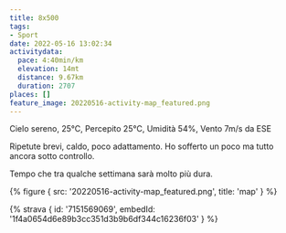 ```yaml
---
title: 8x500
tags:
- Sport
date: 2022-05-16 13:02:34
activitydata:
  pace: 4:40min/km
  elevation: 14mt
  distance: 9.67km
  duration: 2707
places: []
feature_image: 20220516-activity-map_featured.png
---
```


Cielo sereno, 25°C, Percepito 25°C, Umidità 54%, Vento 7m/s da ESE

<!--more-->

Ripetute brevi, caldo, poco adattamento. Ho sofferto un poco ma tutto ancora sotto controllo.

Tempo che tra qualche settimana sarà molto più dura.

{% figure { src: '20220516-activity-map_featured.png', title: 'map' } %}

{% strava { id: '7151569069', embedId: '1f4a0654d6e89b3cc351d3b9b6df344c16236f03' } %}